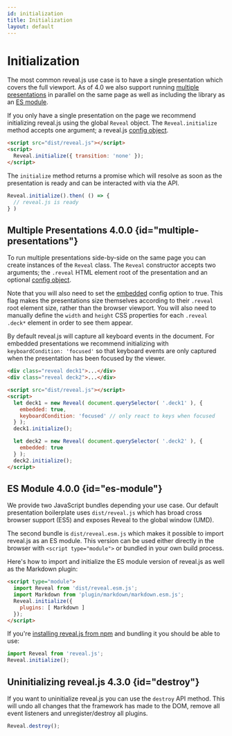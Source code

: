 ```yaml
---
id: initialization
title: Initialization
layout: default
---
```


# Initialization

The most common reveal.js use case is to have a single presentation which covers the full viewport. As of 4.0 we also support running [multiple presentations](#multiple-presentations) in parallel on the same page as well as including the library as an [ES module](#es-module).

If you only have a single presentation on the page we recommend initializing reveal.js using the global `Reveal` object. The `Reveal.initialize` method accepts one argument; a reveal.js [config object](/config/).
```html
<script src="dist/reveal.js"></script>
<script>
  Reveal.initialize({ transition: 'none' });
</script>
```

The `initialize` method returns a promise which will resolve as soon as the presentation is ready and can be interacted with via the API.
```js
Reveal.initialize().then( () => {
  // reveal.js is ready
} )
```

## Multiple Presentations <span class="r-version-badge new">4.0.0</span> {id="multiple-presentations"}

To run multiple presentations side-by-side on the same page you can create instances of the `Reveal` class. The `Reveal` constructor accepts two arguments; the `.reveal` HTML element root of the presentation and an optional [config object](/config/).

Note that you will also need to set the [embedded](/presentation-size/#embedded) config option to true. This flag makes the presentations size themselves according to their `.reveal` root element size, rather than the browser viewport. You will also need to manually define the `width` and `height` CSS properties for each `.reveal .deck*` element in order to see them appear.

By default reveal.js will capture all keyboard events in the document. For embedded presentations we recommend initializing with `keyboardCondition: 'focused'` so that keyboard events are only captured when the presentation has been focused by the viewer.

```html
<div class="reveal deck1">...</div>
<div class="reveal deck2">...</div>

<script src="dist/reveal.js"></script>
<script>
  let deck1 = new Reveal( document.querySelector( '.deck1' ), {
    embedded: true,
    keyboardCondition: 'focused' // only react to keys when focused
  } );
  deck1.initialize();

  let deck2 = new Reveal( document.querySelector( '.deck2' ), {
    embedded: true
  } );
  deck2.initialize();
</script>
```

## ES Module <span class="r-version-badge new">4.0.0</span> {id="es-module"}

We provide two JavaScript bundles depending your use case. Our default presentation boilerplate uses `dist/reveal.js` which has broad cross browser support (ES5) and exposes Reveal to the global window (UMD).

The second bundle is `dist/reveal.esm.js` which makes it possible to import reveal.js as an ES module. This version can be used either directly in the browser with `<script type="module">` or bundled in your own build process.

Here's how to import and initialize the ES module version of reveal.js as well as the Markdown plugin:

```html
<script type="module">
  import Reveal from 'dist/reveal.esm.js';
  import Markdown from 'plugin/markdown/markdown.esm.js';
  Reveal.initialize({
    plugins: [ Markdown ]
  });
</script>
```

If you're [installing reveal.js from npm](/installation/#installing-from-npm) and bundling it you should be able to use:
```js
import Reveal from 'reveal.js';
Reveal.initialize();
```

## Uninitializing reveal.js <span class="r-version-badge new">4.3.0</span> {id="destroy"}

If you want to uninitialize reveal.js you can use the `destroy` API method. This will undo all changes that the framework has made to the DOM, remove all event listeners and unregister/destroy all plugins.

```js
Reveal.destroy();
```
